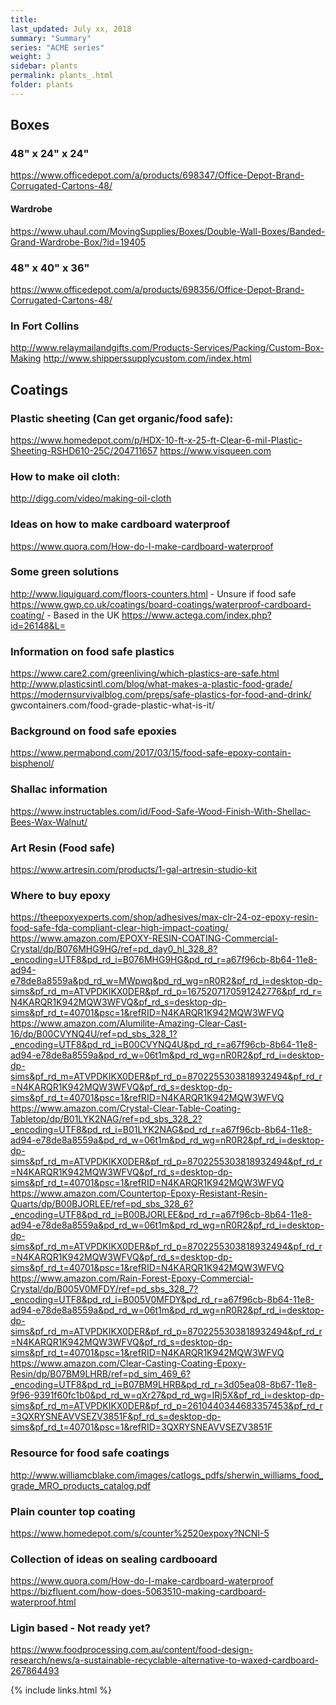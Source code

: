 ```yaml
---
title:  
last_updated: July xx, 2018
summary: "Summary"
series: "ACME series"
weight: 3
sidebar: plants
permalink: plants_.html
folder: plants
---
```


## Boxes 

### 48" x 24" x 24"
https://www.officedepot.com/a/products/698347/Office-Depot-Brand-Corrugated-Cartons-48/
#### Wardrobe
https://www.uhaul.com/MovingSupplies/Boxes/Double-Wall-Boxes/Banded-Grand-Wardrobe-Box/?id=19405

### 48" x 40" x 36"
https://www.officedepot.com/a/products/698356/Office-Depot-Brand-Corrugated-Cartons-48/

### In Fort Collins
http://www.relaymailandgifts.com/Products-Services/Packing/Custom-Box-Making
http://www.shipperssupplycustom.com/index.html

## Coatings
### Plastic sheeting (Can get organic/food safe):
https://www.homedepot.com/p/HDX-10-ft-x-25-ft-Clear-6-mil-Plastic-Sheeting-RSHD610-25C/204711657
https://www.visqueen.com

### How to make oil cloth:
http://digg.com/video/making-oil-cloth

### Ideas on how to make cardboard waterproof
https://www.quora.com/How-do-I-make-cardboard-waterproof

### Some green solutions
http://www.liquiguard.com/floors-counters.html - Unsure if food safe
https://www.gwp.co.uk/coatings/board-coatings/waterproof-cardboard-coating/ - Based in the UK
https://www.actega.com/index.php?id=26148&L=

### Information on food safe plastics
https://www.care2.com/greenliving/which-plastics-are-safe.html
http://www.plasticsintl.com/blog/what-makes-a-plastic-food-grade/
https://modernsurvivalblog.com/preps/safe-plastics-for-food-and-drink/
gwcontainers.com/food-grade-plastic-what-is-it/

### Background on food safe epoxies
https://www.permabond.com/2017/03/15/food-safe-epoxy-contain-bisphenol/



### Shallac information
https://www.instructables.com/id/Food-Safe-Wood-Finish-With-Shellac-Bees-Wax-Walnut/

### Art Resin (Food safe)
https://www.artresin.com/products/1-gal-artresin-studio-kit

### Where to buy epoxy
https://theepoxyexperts.com/shop/adhesives/max-clr-24-oz-epoxy-resin-food-safe-fda-compliant-clear-high-impact-coating/
https://www.amazon.com/EPOXY-RESIN-COATING-Commercial-Crystal/dp/B076MHG9HG/ref=pd_day0_hl_328_8?_encoding=UTF8&pd_rd_i=B076MHG9HG&pd_rd_r=a67f96cb-8b64-11e8-ad94-e78de8a8559a&pd_rd_w=MWpwq&pd_rd_wg=nR0R2&pf_rd_i=desktop-dp-sims&pf_rd_m=ATVPDKIKX0DER&pf_rd_p=1675207170591242776&pf_rd_r=N4KARQR1K942MQW3WFVQ&pf_rd_s=desktop-dp-sims&pf_rd_t=40701&psc=1&refRID=N4KARQR1K942MQW3WFVQ
https://www.amazon.com/Alumilite-Amazing-Clear-Cast-16/dp/B00CVYNQ4U/ref=pd_sbs_328_1?_encoding=UTF8&pd_rd_i=B00CVYNQ4U&pd_rd_r=a67f96cb-8b64-11e8-ad94-e78de8a8559a&pd_rd_w=06t1m&pd_rd_wg=nR0R2&pf_rd_i=desktop-dp-sims&pf_rd_m=ATVPDKIKX0DER&pf_rd_p=8702255303818932494&pf_rd_r=N4KARQR1K942MQW3WFVQ&pf_rd_s=desktop-dp-sims&pf_rd_t=40701&psc=1&refRID=N4KARQR1K942MQW3WFVQ
https://www.amazon.com/Crystal-Clear-Table-Coating-Tabletop/dp/B01LYK2NAG/ref=pd_sbs_328_2?_encoding=UTF8&pd_rd_i=B01LYK2NAG&pd_rd_r=a67f96cb-8b64-11e8-ad94-e78de8a8559a&pd_rd_w=06t1m&pd_rd_wg=nR0R2&pf_rd_i=desktop-dp-sims&pf_rd_m=ATVPDKIKX0DER&pf_rd_p=8702255303818932494&pf_rd_r=N4KARQR1K942MQW3WFVQ&pf_rd_s=desktop-dp-sims&pf_rd_t=40701&psc=1&refRID=N4KARQR1K942MQW3WFVQ
https://www.amazon.com/Countertop-Epoxy-Resistant-Resin-Quarts/dp/B00BJORLEE/ref=pd_sbs_328_6?_encoding=UTF8&pd_rd_i=B00BJORLEE&pd_rd_r=a67f96cb-8b64-11e8-ad94-e78de8a8559a&pd_rd_w=06t1m&pd_rd_wg=nR0R2&pf_rd_i=desktop-dp-sims&pf_rd_m=ATVPDKIKX0DER&pf_rd_p=8702255303818932494&pf_rd_r=N4KARQR1K942MQW3WFVQ&pf_rd_s=desktop-dp-sims&pf_rd_t=40701&psc=1&refRID=N4KARQR1K942MQW3WFVQ
https://www.amazon.com/Rain-Forest-Epoxy-Commercial-Crystal/dp/B005V0MFDY/ref=pd_sbs_328_7?_encoding=UTF8&pd_rd_i=B005V0MFDY&pd_rd_r=a67f96cb-8b64-11e8-ad94-e78de8a8559a&pd_rd_w=06t1m&pd_rd_wg=nR0R2&pf_rd_i=desktop-dp-sims&pf_rd_m=ATVPDKIKX0DER&pf_rd_p=8702255303818932494&pf_rd_r=N4KARQR1K942MQW3WFVQ&pf_rd_s=desktop-dp-sims&pf_rd_t=40701&psc=1&refRID=N4KARQR1K942MQW3WFVQ
https://www.amazon.com/Clear-Casting-Coating-Epoxy-Resin/dp/B07BM9LHRB/ref=pd_sim_469_6?_encoding=UTF8&pd_rd_i=B07BM9LHRB&pd_rd_r=3d05ea08-8b67-11e8-9f96-9391f60fc1b0&pd_rd_w=qXr27&pd_rd_wg=IRj5X&pf_rd_i=desktop-dp-sims&pf_rd_m=ATVPDKIKX0DER&pf_rd_p=2610440344683357453&pf_rd_r=3QXRYSNEAVVSEZV3851F&pf_rd_s=desktop-dp-sims&pf_rd_t=40701&psc=1&refRID=3QXRYSNEAVVSEZV3851F

### Resource for food safe coatings
http://www.williamcblake.com/images/catlogs_pdfs/sherwin_williams_food_grade_MRO_products_catalog.pdf

### Plain counter top coating
https://www.homedepot.com/s/counter%2520expoxy?NCNI-5

### Collection of ideas on sealing cardbooard
https://www.quora.com/How-do-I-make-cardboard-waterproof
https://bizfluent.com/how-does-5063510-making-cardboard-waterproof.html

### Ligin based - Not ready yet?
https://www.foodprocessing.com.au/content/food-design-research/news/a-sustainable-recyclable-alternative-to-waxed-cardboard-267864493

{% include links.html %}

